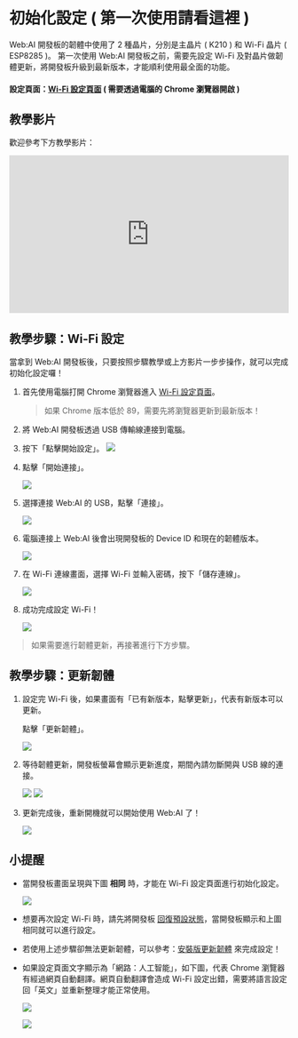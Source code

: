 # 初始化設定 ( 第一次使用請看這裡 )

Web:AI 開發板的韌體中使用了 2 種晶片，分別是主晶片 ( K210 ) 和 Wi-Fi 晶片 ( ESP8285 )。
第一次使用 Web:AI 開發板之前，需要先設定 Wi-Fi 及對晶片做韌體更新，將開發板升級到最新版本，才能順利使用最全面的功能。

#### 設定頁面：[Wi-Fi 設定頁面](https://webai.webduino.io) ( 需要透過電腦的 Chrome 瀏覽器開啟 )

## 教學影片

歡迎參考下方教學影片：

<iframe src="https://www.youtube.com/embed/ZSGkZUQQXcI" allowfullscreen width="100%" style="aspect-ratio:728/410;border:none " ></iframe>

## 教學步驟：Wi-Fi 設定

當拿到 Web:AI 開發板後，只要按照步驟教學或上方影片一步步操作，就可以完成初始化設定囉！

1. 首先使用電腦打開 Chrome 瀏覽器進入 [Wi-Fi 設定頁面](https://webai.webduino.io)。

    > 如果 Chrome 版本低於 89，需要先將瀏覽器更新到最新版本！

2. 將 Web:AI 開發板透過 USB 傳輸線連接到電腦。

3. 按下「點擊開始設定」。
    ![](../assets/images/upload_02a4681ffc6dfd1aa921e27afe17f2f5.png)

4. 點擊「開始連接」。

    ![](../assets/images/upload_792d00f7981cf19f3ffad15bf3930abf.png)

5. 選擇連接 Web:AI 的 USB，點擊「連接」。

    ![](../assets/images/upload_4892028c07de2478564d8705933f5580.png)

6. 電腦連接上 Web:AI 後會出現開發板的 Device ID 和現在的韌體版本。

    ![](../assets/images/upload_44766cf13211c94964896050340ceb25.jpg)


7. 在 Wi-Fi 連線畫面，選擇 Wi-Fi 並輸入密碼，按下「儲存連線」。

    ![](../assets/images/upload_ddcfed56e5b16ca8494e8c37dc6b9bed.jpg)

8. 成功完成設定 Wi-Fi！

    ![](../assets/images/upload_4938d84b09b19e6ff298bb8808661543.jpg)

> 如果需要進行韌體更新，再接著進行下方步驟。

## 教學步驟：更新韌體

1. 設定完 Wi-Fi 後，如果畫面有「已有新版本，點擊更新」，代表有新版本可以更新。

   點擊「更新韌體」。

    ![](../assets/images/upload_417de60a4f044c3973890328c1ce6987.png)

2. 等待韌體更新，開發板螢幕會顯示更新進度，期間內請勿斷開與 USB 線的連接。

    ![](../assets/images/upload_73e353a9e9a08eb82c1884c0b2c8bba2.png)
    ![](../assets/images/upload_d1a8539e1deef8d0c520d7bfc5fb2b0e.png)

3. 更新完成後，重新開機就可以開始使用 Web:AI 了！

    ![](../assets/images/upload_8dbf16901021d914270ba5134b478694.png)

## 小提醒

- 當開發板畫面呈現與下圖 **相同** 時，才能在 Wi-Fi 設定頁面進行初始化設定。

    ![](../assets/images/upload_9c75be672cbd440d6ee3fdb4f04b77c9.png)

- 想要再次設定 Wi-Fi 時，請先將開發板 [回復預設狀態](https://bpi-steam.com/WebAI/zh-tw/Unboxing/Mode.html#%E5%9B%9E%E5%BE%A9%E9%A0%90%E8%A8%AD%E7%8B%80%E6%85%8B)，當開發板顯示和上圖相同就可以進行設定。

- 若使用上述步驟卻無法更新韌體，可以參考：[安裝版更新韌體](https://bpi-steam.com/WebAI/zh-tw/Unboxing/Update.html) 來完成設定！

- 如果設定頁面文字顯示為「網路：人工智能」，如下圖，代表 Chrome 瀏覽器有經過網頁自動翻譯。網頁自動翻譯會造成 Wi-Fi 設定出錯，需要將語言設定回「英文」並重新整理才能正常使用。

    ![](../assets/images/upload_f35bd1f701c2304cac254c885f1ef660.jpg)

    ![](../assets/images/upload_698b723317d3f9e955ac643af178d3fe.jpg)
